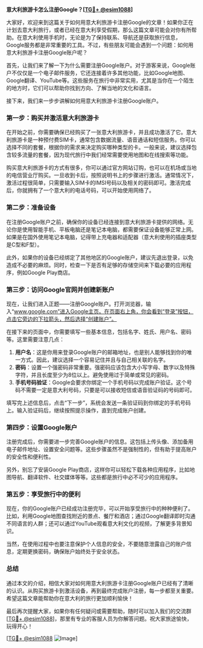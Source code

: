 **意大利旅游卡怎么注册Google？[[TG💪+ @esim1088](https://t.me/s/esim1088)]**

大家好，欢迎来到这篇关于如何用意大利旅游卡注册Google的文章！如果你正在计划去意大利旅行，或者已经在意大利享受假期，那么这篇文章可能会对你有所帮助。在意大利使用手机时，无论是为了保持联系、导航还是获取旅行信息，Google服务都是非常重要的工具。不过，有些朋友可能会遇到一个问题：如何用意大利旅游卡注册Google账户呢？

首先，让我们来了解一下为什么需要注册Google账户。对于游客来说，Google账户不仅仅是一个电子邮件服务，它还连接着许多其他功能，比如Google地图、Google翻译、YouTube等。这些服务在旅行中非常实用，尤其是当你在一个陌生的地方时，它们可以帮助你找到方向、了解当地的文化和语言。

接下来，我们来一步步讲解如何用意大利旅游卡注册Google账户。

### **第一步：购买并激活意大利旅游卡**

在开始之前，你需要确保已经购买了一张意大利旅游卡，并且成功激活了它。意大利旅游卡是一种预付费SIM卡，通常包含数据流量、语音通话和短信服务。你可以选择不同的套餐，根据你的需求来决定购买哪种类型的卡。一般来说，建议选择包含较多流量的套餐，因为现代旅行中我们经常需要使用地图和在线搜索等功能。

购买意大利旅游卡的方式有很多，你可以通过官方网站订购，也可以在机场或当地的电信营业厅购买。一旦收到卡后，按照说明书上的步骤进行激活。通常情况下，激活过程很简单，只需要输入SIM卡的IMSI号码以及相关的密码即可。激活完成后，你就拥有了一个意大利的电话号码，可以开始使用网络了。

### **第二步：准备设备**

在注册Google账户之前，确保你的设备已经连接到意大利旅游卡提供的网络。无论你是使用智能手机、平板电脑还是笔记本电脑，都需要保证设备能够正常上网。如果是在国外使用笔记本电脑，记得带上充电器和适配器（意大利使用的插座类型是C型和F型）。

此外，如果你的设备已经绑定了其他地区的Google账户，建议先退出登录，以免造成不必要的麻烦。同时，检查一下是否有足够的存储空间来下载必要的应用程序，例如Google Play商店。

### **第三步：访问Google官网并创建新账户**

现在，让我们进入正题——注册Google账户。打开浏览器，输入“www.google.com”进入Google主页。在页面右上角，你会看到“登录”按钮，点击它旁边的下拉箭头，然后选择“创建账户”。

在接下来的页面中，你需要填写一些基本信息，包括名字、姓氏、用户名、密码等。这里需要注意几点：

1. **用户名**：这是你用来登录Google账户的邮箱地址，也是别人能够找到你的唯一方式。因此，建议选择一个容易记住并且与自己相关联的名字。
2. **密码**：设置一个强密码非常重要。强密码应该包含大小写字母、数字以及特殊字符，并且长度至少为8位以上。避免使用过于简单或常见的密码。
3. **手机号码验证**：Google会要求你绑定一个手机号码以完成账户验证。这个号码不需要一定是意大利号码，只要是可以接收短信或语音验证码的号码即可。

填写完上述信息后，点击“下一步”，系统会发送一条验证码到你绑定的手机号码上。输入验证码后，继续按照提示操作，直到完成账户创建。

### **第四步：设置Google账户**

注册完成后，你需要进一步完善Google账户的信息。这包括上传头像、添加备用电子邮件地址、设置安全问题等。这些步骤虽然不是强制性的，但有助于提高账户的安全性和便利性。

另外，别忘了安装Google Play商店，这样你可以轻松下载各种应用程序，比如地图导航、翻译软件、社交媒体等等。这些都是旅行中必不可少的应用程序。

### **第五步：享受旅行中的便利**

现在，你的Google账户已经成功注册完毕，可以开始享受旅行中的种种便利了。比如，利用Google地图查找附近的景点、餐厅和酒店；通过Google翻译即时沟通不同语言的人群；还可以通过YouTube观看意大利文化的视频，了解更多背景知识。

当然，在使用过程中也要注意保护个人信息的安全，不要随意泄露自己的账户信息，定期更换密码，确保账户始终处于安全状态。

### **总结**

通过本文的介绍，相信大家对如何用意大利旅游卡注册Google账户已经有了清晰的认识。从购买旅游卡到激活设备，再到最终完成账户注册，每一步都至关重要。希望这篇文章能帮助你在意大利的旅行更加顺利愉快！

最后再次提醒大家，如果你有任何疑问或需要帮助，随时可以加入我们的交流群[[TG💪+ @esim1088](https://t.me/s/esim1088)]，那里有专业的客服人员为你解答问题。祝大家旅途愉快，玩得开心！

[[TG💪+ @esim1088](https://t.me/s/esim1088) ![Image](https://i.postimg.cc/4NQfJmqS/Snipaste-2025-05-13-00-14-12.png)]